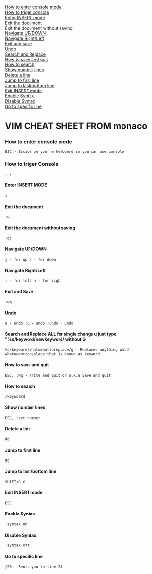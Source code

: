 [How to enter console mode](#how-to-enter-console-mode)<br>
[How to triger console](#how-to-triger-console)<br>
[Enter INSERT mode](#enter-insert-mode)<br>
[Exit the document](#exit-the-document)<br>
[Exit the document without saving](#exit-the-document-without-saving)<br>
[Navigate UP/DOWN](#navigate-up/down)<br>
[Navigate Right/Left](#navigate-right/left)<br>
[Exit and save](#exit-and-save)<br>
[Undo](#Undo)<br>
[Search and Replace](#search-and-replace-all-for-single-change-u-just-type-skeywordnewkeyword-without-g)<br>
[How to save and quit](#how-to-save-and-quit)<br>
[How to search](#how-to-search)<br>
[Show number lines](#show-number-lines)<br>
[Delete a line](#delete-a-line)<br>
[Jump to first line](#jump-to-first-line)<br>
[Jump to last/bottom line](#jump-to-last/bottom-line)<br>
[Exit INSERT mode](#exit-insert-mode)<br>
[Enable Syntax](#enable-syntax)<br>
[Disable Syntax](#disable-syntax)<br>
[Go to specific line](#go-to-specific-line)<br>

# VIM CHEAT SHEET FROM monaco

### How to enter console mode
`ESC - Escape on you're keyboard so you can use console`

### How to triger Console
`:
/
`

#### Enter INSERT MODE
`i`
#### Exit the document
`:q`
#### Exit the document without saving
`:q!`
#### Navigate UP/DOWN
`
j - for up
k - for down
`
#### Navigate Right/Left
`l - for left
h - for right
`
#### Exit and Save
`:wq`
#### Undo 
`
u - undo
:u - undo
:undo - undo
`
#### Search and Replace ALL for single change u just type "%s/keyword/newkeyword/ without G
`%s/keyword/whatuwanttoreplace/g - Replaces anything whith whatuwanttoreplace that is known as keyword`
#### How to save and quit
`ESC; :wq - Write and quit or a.k.a Save and quit`
#### How to search
`/keywoard`
#### Show number lines
`ESC, :set number`
#### Delete a line
`dd`
#### Jump to first line
`gg`
#### Jump to last/bottom line
`
SHIFT+G
G
`
#### Exit INSERT mode
`ESC`
#### Enable Syntax
`:syntax on`
#### Disable Syntax
`:syntax off`
#### Go to specific line
`/20 - Sents you to line 20`

